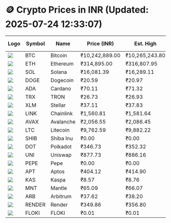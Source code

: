 # 🪙 Crypto Prices in INR (Updated: 2025-07-24 12:33:07)

| Logo | Symbol | Name       | Price (INR) | Est. High | Est. Low | Gross Profit | Fees | Net Profit | ROI % |
|------|--------|------------|-------------|-----------|----------|---------------|------|-------------|--------|
| ![](https://coin-images.coingecko.com/coins/images/1/large/bitcoin.png?1696501400) | BTC    | Bitcoin    | ₹10,242,889.00 | ₹10,265,243.80 | ₹10,220,534.20 | ₹437.45 | ₹200.00 | ₹237.45 | 0.24% |
| ![](https://coin-images.coingecko.com/coins/images/279/large/ethereum.png?1696501628) | ETH    | Ethereum   | ₹314,895.00 | ₹316,807.95 | ₹312,982.05 | ₹1,222.40 | ₹200.00 | ₹1,022.40 | 1.02% |
| ![](https://coin-images.coingecko.com/coins/images/4128/large/solana.png?1718769756) | SOL    | Solana     | ₹16,081.39 | ₹16,289.11 | ₹15,873.67 | ₹2,617.15 | ₹200.00 | ₹2,417.15 | 2.42% |
| ![](https://coin-images.coingecko.com/coins/images/5/large/dogecoin.png?1696501409) | DOGE   | Dogecoin   | ₹20.59 | ₹20.97 | ₹20.21 | ₹3,800.85 | ₹200.00 | ₹3,600.85 | 3.60% |
| ![](https://coin-images.coingecko.com/coins/images/975/large/cardano.png?1696502090) | ADA    | Cardano    | ₹70.11 | ₹71.32 | ₹68.90 | ₹3,500.52 | ₹200.00 | ₹3,300.52 | 3.30% |
| ![](https://coin-images.coingecko.com/coins/images/1094/large/tron-logo.png?1696502193) | TRX    | TRON       | ₹26.73 | ₹26.93 | ₹26.53 | ₹1,492.54 | ₹200.00 | ₹1,292.54 | 1.29% |
| ![](https://coin-images.coingecko.com/coins/images/100/large/fmpFRHHQ_400x400.jpg?1735231350) | XLM    | Stellar    | ₹37.11 | ₹37.83 | ₹36.39 | ₹3,965.54 | ₹200.00 | ₹3,765.54 | 3.77% |
| ![](https://coin-images.coingecko.com/coins/images/877/large/chainlink-new-logo.png?1696502009) | LINK   | Chainlink  | ₹1,560.81 | ₹1,581.64 | ₹1,539.98 | ₹2,705.49 | ₹200.00 | ₹2,505.49 | 2.51% |
| ![](https://coin-images.coingecko.com/coins/images/12559/large/Avalanche_Circle_RedWhite_Trans.png?1696512369) | AVAX   | Avalanche  | ₹2,056.55 | ₹2,086.45 | ₹2,026.65 | ₹2,950.63 | ₹200.00 | ₹2,750.63 | 2.75% |
| ![](https://coin-images.coingecko.com/coins/images/2/large/litecoin.png?1696501400) | LTC    | Litecoin   | ₹9,762.59 | ₹9,882.22 | ₹9,642.96 | ₹2,481.18 | ₹200.00 | ₹2,281.18 | 2.28% |
| ![](https://coin-images.coingecko.com/coins/images/11939/large/shiba.png?1696511800) | SHIB   | Shiba Inu  | ₹0.00 | ₹0.00 | ₹0.00 | ₹3,771.41 | ₹200.00 | ₹3,571.41 | 3.57% |
| ![](https://coin-images.coingecko.com/coins/images/12171/large/polkadot.png?1696512008) | DOT    | Polkadot   | ₹346.73 | ₹352.32 | ₹341.14 | ₹3,275.76 | ₹200.00 | ₹3,075.76 | 3.08% |
| ![](https://coin-images.coingecko.com/coins/images/12504/large/uniswap-logo.png?1720676669) | UNI    | Uniswap    | ₹877.73 | ₹886.16 | ₹869.30 | ₹1,940.19 | ₹200.00 | ₹1,740.19 | 1.74% |
| ![](https://coin-images.coingecko.com/coins/images/29850/large/pepe-token.jpeg?1696528776) | PEPE   | Pepe       | ₹0.00 | ₹0.00 | ₹0.00 | ₹4,101.78 | ₹200.00 | ₹3,901.78 | 3.90% |
| ![](https://coin-images.coingecko.com/coins/images/26455/large/aptos_round.png?1696525528) | APT    | Aptos      | ₹404.12 | ₹414.90 | ₹393.34 | ₹5,480.74 | ₹200.00 | ₹5,280.74 | 5.28% |
| ![](https://coin-images.coingecko.com/coins/images/25751/large/kaspa-icon-exchanges.png?1696524837) | KAS    | Kaspa      | ₹8.57 | ₹8.76 | ₹8.38 | ₹4,546.81 | ₹200.00 | ₹4,346.81 | 4.35% |
| ![](https://coin-images.coingecko.com/coins/images/30980/large/Mantle-Logo-mark.png?1739213200) | MNT    | Mantle     | ₹65.09 | ₹66.07 | ₹64.11 | ₹3,065.16 | ₹200.00 | ₹2,865.16 | 2.87% |
| ![](https://coin-images.coingecko.com/coins/images/16547/large/arb.jpg?1721358242) | ARB    | Arbitrum   | ₹37.62 | ₹38.20 | ₹37.04 | ₹3,150.95 | ₹200.00 | ₹2,950.95 | 2.95% |
| ![](https://coin-images.coingecko.com/coins/images/11636/large/rndr.png?1696511529) | RENDER | Render     | ₹349.86 | ₹356.80 | ₹342.92 | ₹4,049.67 | ₹200.00 | ₹3,849.67 | 3.85% |
| ![](https://coin-images.coingecko.com/coins/images/16746/large/PNG_image.png?1696516318) | FLOKI  | FLOKI      | ₹0.01 | ₹0.01 | ₹0.01 | ₹6,218.88 | ₹200.00 | ₹6,018.88 | 6.02% |
